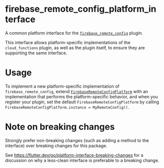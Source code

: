 # firebase_remote_config_platform_interface

A common platform interface for the [`firebase_remote_config`][1] plugin.

This interface allows platform-specific implementations of the `cloud_functions`
plugin, as well as the plugin itself, to ensure they are supporting the
same interface.

# Usage

To implement a new platform-specific implementation of `firebase_remote_config`, extend
[`FirebaseRemoteConfigPlatform`][2] with an implementation that performs the
platform-specific behavior, and when you register your plugin, set the default
`FirebaseRemoteConfigPlatform` by calling
`FirebaseRemoteConfigPlatform.instance = MyRemoteConfig()`.

# Note on breaking changes

Strongly prefer non-breaking changes (such as adding a method to the interface)
over breaking changes for this package.

See https://flutter.dev/go/platform-interface-breaking-changes for a discussion
on why a less-clean interface is preferable to a breaking change.

[1]: ../firebase_remote_config
[2]: lib/firebase_remote_config_platform_interface.dart
